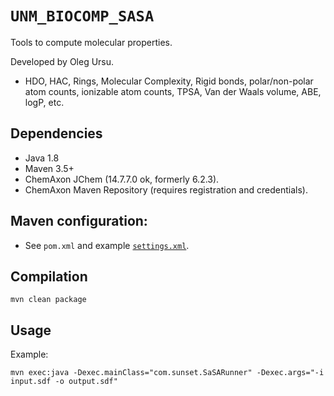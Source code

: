 # `UNM_BIOCOMP_SASA`

Tools to compute molecular properties.

Developed by Oleg Ursu.

* HDO, HAC, Rings, Molecular Complexity, Rigid bonds, polar/non-polar atom counts, ionizable atom counts, TPSA, Van der Waals volume, ABE, logP, etc.

## Dependencies

* Java 1.8
* Maven 3.5+
* ChemAxon JChem (14.7.7.0 ok, formerly 6.2.3).
* ChemAxon Maven Repository (requires registration and credentials).

## Maven configuration:

* See `pom.xml` and example [`settings.xml`](doc/settings.xml).

## Compilation

```
mvn clean package
```

## Usage

Example:

```
mvn exec:java -Dexec.mainClass="com.sunset.SaSARunner" -Dexec.args="-i input.sdf -o output.sdf"
```

